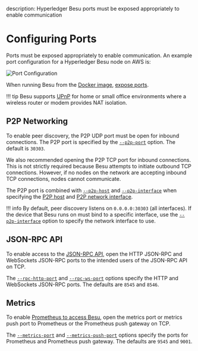 description: Hyperledger Besu ports must be exposed appropriately to enable communication
<!--- END of page meta data -->

# Configuring Ports 

Ports must be exposed appropriately to enable communication. An example port configuration for a 
Hyperledger Besu node on AWS is: 
                                     
![Port Configuration](../../images/PortConfiguration.png)

When running Besu from the [Docker image](../Get-Started/Run-Docker-Image.md), [expose ports](../Get-Started/Run-Docker-Image.md#exposing-ports). 

!!! tip 
    Besu supports [UPnP](Using-UPnP.md) for home or small office environments where a wireless router 
    or modem provides NAT isolation. 

## P2P Networking 

To enable peer discovery, the P2P UDP port must be open for inbound connections. The P2P port
is specified by the [`--p2p-port`](../../Reference/CLI/CLI-Syntax.md#p2p-port) option. The default is `30303`. 

We also recommended opening the P2P TCP port for inbound connections. This is not strictly required because 
Besu attempts to initiate outbound TCP connections. However, if no nodes on the network are accepting inbound TCP 
connections, nodes cannot communicate.

The P2P port is combined with [`--p2p-host`](../../Reference/CLI/CLI-Syntax.md#p2p-host) and [`--p2p-interface`](../../Reference/CLI/CLI-Syntax.md#p2p-interface) when specifying the [P2P host](../../Reference/CLI/CLI-Syntax.md#p2p-host) and [P2P network interface](../../Reference/CLI/CLI-Syntax.md#p2p-interface).

!!! info
    By default, peer discovery listens on `0.0.0.0:30303` (all interfaces). If the device that Besu runs on must bind to a specific interface, use the [`--p2p-interface`](../../Reference/CLI/CLI-Syntax.md#p2p-interface) option to specify the network interface to use.
 
 
## JSON-RPC API 

To enable access to the [JSON-RPC API](../Interact/APIs/Using-JSON-RPC-API.md), open the HTTP JSON-RPC and WebSockets JSON-RPC ports to the intended users 
of the JSON-RPC API on TCP. 

The [`--rpc-http-port`](../../Reference/CLI/CLI-Syntax.md#rpc-http-port) and [`--rpc-ws-port`](../../Reference/CLI/CLI-Syntax.md#rpc-ws-port) 
options specify the HTTP and WebSockets JSON-RPC ports. The defaults are `8545` and `8546`.  

## Metrics 

To enable [Prometheus to access Besu](../Monitor/Metrics.md#monitor-node-performance-using-prometheus), 
open the metrics port or metrics push port to Prometheus or the Prometheus push gateway on TCP.  

The [`--metrics-port`](../../Reference/CLI/CLI-Syntax.md#metrics-port) and [`--metrics-push-port`](../../Reference/CLI/CLI-Syntax.md#metrics-push-port) 
options specify the ports for Prometheus and Prometheus push gateway. The defaults are `9545` and `9001`.  
